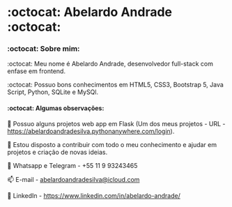 #     :octocat: Abelardo Andrade :octocat:
###                              :octocat: Sobre mim:

:octocat: Meu nome é Abelardo Andrade, desenvolvedor full-stack com enfase em frontend. 

:octocat: Possuo bons conhecimentos em HTML5, CSS3, Bootstrap 5, Java Script, Python, SQLite e MySQl.

####                             :octocat: Algumas observações:

:key: Possuo alguns projetos web app em Flask (Um dos meus projetos - URL - https://abelardoandradesilva.pythonanywhere.com/login).

:key: Estou disposto a contribuir com todo o meu conhecimento e ajudar em projetos e criação de novas ideias.

:iphone: Whatsapp e Telegram - +55 11 9 93243465

:mailbox: E-mail - abelardoandradesilva@icloud.com

:link: LinkedIn - https://www.linkedin.com/in/abelardo-andrade/







